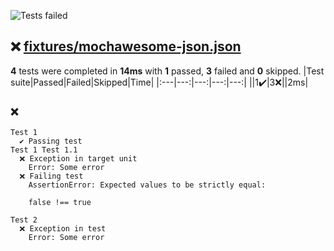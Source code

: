 ![Tests failed](https://img.shields.io/badge/tests-1%20passed%2C%203%20failed-critical)
## ❌ <a id="user-content-r0" href="#r0">fixtures/mochawesome-json.json</a>
**4** tests were completed in **14ms** with **1** passed, **3** failed and **0** skipped.
|Test suite|Passed|Failed|Skipped|Time|
|:---|---:|---:|---:|---:|
|[](#r0s0)|1✔️|3❌||2ms|
### ❌ <a id="user-content-r0s0" href="#r0s0"></a>
```
Test 1
  ✔️ Passing test
Test 1 Test 1.1
  ❌ Exception in target unit
	Error: Some error
  ❌ Failing test
	AssertionError: Expected values to be strictly equal:
	
	false !== true
	
Test 2
  ❌ Exception in test
	Error: Some error
```